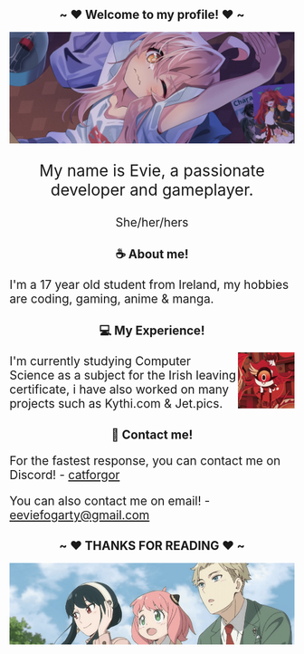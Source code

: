 <body>
    <section>
        <h1 align="center"> ~ ❤️ Welcome to my profile! ❤️ ~ </h1>
        <p align="center">
            <a href="https://discord.gg/UTqRjYgW5X"><img src="bg.webp" alt="Banner"></a>
        </p>
        <p align="center" style="font-size:2em;"> My name is Evie, a passionate developer and gameplayer. </p>
        <p align="center" style="font-size:1.5em;"> She/her/hers </p>
    </section>
    <section>
        <h1 align="center" style="font-size:1.5em;"> ☕ About me! </h1>
        <p align="left" style="font-size:1.5em;"> I'm a 17 year old student from Ireland, my hobbies are coding, gaming, anime & manga. </p>
    </section>
    <section>
        <h1 align="center" style="font-size:1.5em;"> 💻 My Experience! </h1>
        <img align="right" width="100" src="niffty.jpg" alt="intermediate">
        <p style="font-size:1.5em;"> 
            I'm currently studying Computer Science as a subject for the Irish leaving certificate, i have also worked on many projects such as Kythi.com & Jet.pics.  
        </p>
    </section>
    <section>
        <h1 align="center" style="font-size:1.5em;"> 📝 Contact me! </h1>
        <p style="font-size:1.5em;"> 
            For the fastest response, you can contact me on Discord! - <a href="https://discord.com/users/1176802609416392745">catforgor</a>
        </p>
          <p style="font-size:1.5em;"> 
            You can also contact me on email! - 
            <a href="mailto:eeviefogarty@gmail.com">
                eeviefogarty@gmail.com
            </a>
        </p>
    </section>
    <section>
        <h1 align="center" style="font-size:1.5em;"> ~ ❤️ THANKS FOR READING ❤️ ~ </h1>
        <img align="center" src="end.png" alt="intermediate">
    </section>
</body>


<!--
Here are some ideas to get you started:

- 🔭 I’m currently working on ...
- 🌱 I’m currently learning ...
- 👯 I’m looking to collaborate on ...
- 🤔 I’m looking for help with ...
- 💬 Ask me about ...
- 📫 How to reach me: ...
- 😄 Pronouns: ...
- ⚡ Fun fact: ...
-->
